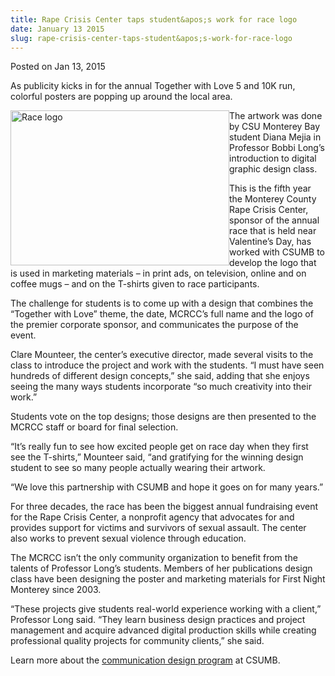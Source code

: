 ```yaml
---
title: Rape Crisis Center taps student&apos;s work for race logo
date: January 13 2015
slug: rape-crisis-center-taps-student&apos;s-work-for-race-logo
---
```


 



<span class="date">Posted on Jan 13, 2015    </span>
<p>As publicity kicks in for the annual Together with Love 5 and
10K run, colorful posters are popping up around the local area.</p>
<p><img alt="Race logo" src="https://news.csumb.edu/sites/default/files/65/attachments/news/images/twl_2015_design_final.jpg" style="width:350px; height:248px; float:left">The artwork was
done by CSU Monterey Bay student Diana Mejia in Professor Bobbi
Long&#x2019;s introduction to digital graphic design class.</img></p>
<p>This is the fifth year the Monterey County Rape Crisis Center,
sponsor of the annual race that is held near Valentine&#x2019;s Day, has
worked with CSUMB to develop the logo that is used in marketing
materials &#x2013; in print ads, on television, online and on coffee mugs
&#x2013; and on the T-shirts given to race participants.</p>
<p>The challenge for students is to come up with a design that
combines the &#x201C;Together with Love&#x201D; theme, the date, MCRCC&#x2019;s full
name and the logo of the premier corporate sponsor, and
communicates the purpose of the event.</p>
<p>Clare Mounteer, the center&#x2019;s executive director, made several
visits to the class to introduce the project and work with the
students. &#x201C;I must have seen hundreds of different design concepts,&#x201D;
she said, adding that she enjoys seeing the many ways students
incorporate &#x201C;so much creativity into their work.&#x201D;</p>
<p>Students vote on the top designs; those designs are then
presented to the MCRCC staff or board for final selection.</p>
<p>&#x201C;It&#x2019;s really fun to see how excited people get on race day when
they first see the T-shirts,&#x201D; Mounteer said, &#x201C;and gratifying for
the winning design student to see so many people actually wearing
their artwork.</p>
<p>&#x201C;We love this partnership with CSUMB and hope it goes on for
many years.&#x201D;</p>
<p>For three decades, the race has been the biggest annual
fundraising event for the Rape Crisis Center, a nonprofit agency
that advocates for and provides support for victims and survivors
of sexual assault. The center also works to prevent sexual violence
through education.</p>
<p>The MCRCC isn&#x2019;t the only community organization to benefit from
the talents of Professor Long&#x2019;s students. Members of her
publications design class have been designing the poster and
marketing materials for First Night Monterey since 2003.</p>
<p>&#x201C;These projects give students real-world experience working with
a client,&#x201D; Professor Long said. &#x201C;They learn business design
practices and project management and acquire advanced digital
production skills while creating professional quality projects for
community clients,&#x201D; she said.</p>
<p>Learn more about the <a href="https://itcd.csumb.edu/bs-cd" rel="nofollow">communication design program</a> at CSUMB.<br>
&#xA0;</br></p>
<p><br>
&#xA0;</br></p>





 
